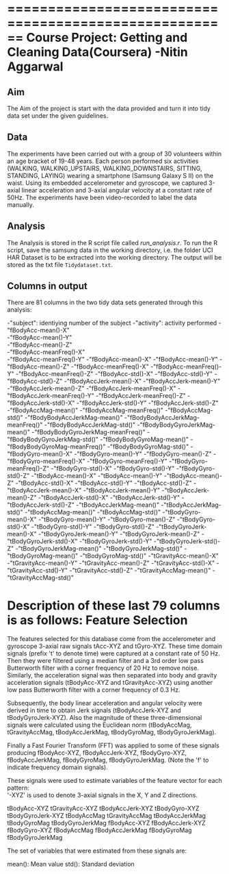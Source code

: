 ======================================================
Course Project: Getting and Cleaning Data(Coursera)
-Nitin Aggarwal
======================================================

## Aim
The Aim of the project is start with the data provided and turn it into tidy data set under the given guidelines.

## Data

The experiments have been carried out with a group of 30 volunteers within an age bracket of 19-48 years. Each person performed six activities (WALKING, WALKING_UPSTAIRS, WALKING_DOWNSTAIRS, SITTING, STANDING, LAYING) wearing a smartphone (Samsung Galaxy S II) on the waist. Using its embedded accelerometer and gyroscope, we captured 3-axial linear acceleration and 3-axial angular velocity at a constant rate of 50Hz. The experiments have been video-recorded to label the data manually.


## Analysis

The Analysis is stored in the R script file called *run_analysis.r*. To run the R script, save the samsung data in the working directory, i.e. the folder UCI HAR Dataset is to be extracted into the working directory. The output will be stored as the txt file `Tidydataset.txt`.

## Columns in output
There are 81 columns in the two tidy data sets generated through this analysis: 

-"subject": identiying number of the subject
-"activity": activity performed
-"fBodyAcc-mean()-X"              
-"fBodyAcc-mean()-Y"               
-"fBodyAcc-mean()-Z"              
-"fBodyAcc-meanFreq()-X"           
-"fBodyAcc-meanFreq()-Y"
-"fBodyAcc-mean()-X"
-"fBodyAcc-mean()-Y"
-"fBodyAcc-mean()-Z"
-"fBodyAcc-meanFreq()-X"
-"fBodyAcc-meanFreq()-Y"
-"fBodyAcc-meanFreq()-Z"
-"fBodyAcc-std()-X"
-"fBodyAcc-std()-Y"
-"fBodyAcc-std()-Z"
-"fBodyAccJerk-mean()-X"
-"fBodyAccJerk-mean()-Y"
-"fBodyAccJerk-mean()-Z"
-"fBodyAccJerk-meanFreq()-X"
-"fBodyAccJerk-meanFreq()-Y"
-"fBodyAccJerk-meanFreq()-Z"
-"fBodyAccJerk-std()-X"
-"fBodyAccJerk-std()-Y"
-"fBodyAccJerk-std()-Z"
-"fBodyAccMag-mean()"
-"fBodyAccMag-meanFreq()"
-"fBodyAccMag-std()"
-"fBodyBodyAccJerkMag-mean()"
-"fBodyBodyAccJerkMag-meanFreq()"
-"fBodyBodyAccJerkMag-std()"
-"fBodyBodyGyroJerkMag-mean()"
-"fBodyBodyGyroJerkMag-meanFreq()"
-"fBodyBodyGyroJerkMag-std()"
-"fBodyBodyGyroMag-mean()"
-"fBodyBodyGyroMag-meanFreq()"
-"fBodyBodyGyroMag-std()"
-"fBodyGyro-mean()-X"
-"fBodyGyro-mean()-Y"
-"fBodyGyro-mean()-Z"
-"fBodyGyro-meanFreq()-X"
-"fBodyGyro-meanFreq()-Y"
-"fBodyGyro-meanFreq()-Z"
-"fBodyGyro-std()-X"
-"fBodyGyro-std()-Y"
-"fBodyGyro-std()-Z"
-"tBodyAcc-mean()-X"
-"tBodyAcc-mean()-Y"
-"tBodyAcc-mean()-Z"
-"tBodyAcc-std()-X"
-"tBodyAcc-std()-Y"
-"tBodyAcc-std()-Z"
-"tBodyAccJerk-mean()-X"
-"tBodyAccJerk-mean()-Y"
-"tBodyAccJerk-mean()-Z"
-"tBodyAccJerk-std()-X"
-"tBodyAccJerk-std()-Y"
-"tBodyAccJerk-std()-Z"
-"tBodyAccJerkMag-mean()"
-"tBodyAccJerkMag-std()"
-"tBodyAccMag-mean()"
-"tBodyAccMag-std()"
-"tBodyGyro-mean()-X"
-"tBodyGyro-mean()-Y"
-"tBodyGyro-mean()-Z"
-"tBodyGyro-std()-X"
-"tBodyGyro-std()-Y"
-"tBodyGyro-std()-Z"
-"tBodyGyroJerk-mean()-X"
-"tBodyGyroJerk-mean()-Y"
-"tBodyGyroJerk-mean()-Z"
-"tBodyGyroJerk-std()-X"
-"tBodyGyroJerk-std()-Y"
-"tBodyGyroJerk-std()-Z"
-"tBodyGyroJerkMag-mean()"
-"tBodyGyroJerkMag-std()"
-"tBodyGyroMag-mean()"
-"tBodyGyroMag-std()"
-"tGravityAcc-mean()-X"
-"tGravityAcc-mean()-Y"
-"tGravityAcc-mean()-Z"
-"tGravityAcc-std()-X"
-"tGravityAcc-std()-Y"
-"tGravityAcc-std()-Z"
-"tGravityAccMag-mean()"
-"tGravityAccMag-std()"

Description of these last 79 columns is as follows:
Feature Selection 
=================

The features selected for this database come from the accelerometer and gyroscope 3-axial raw signals tAcc-XYZ and tGyro-XYZ. These time domain signals (prefix 't' to denote time) were captured at a constant rate of 50 Hz. Then they were filtered using a median filter and a 3rd order low pass Butterworth filter with a corner frequency of 20 Hz to remove noise. Similarly, the acceleration signal was then separated into body and gravity acceleration signals (tBodyAcc-XYZ and tGravityAcc-XYZ) using another low pass Butterworth filter with a corner frequency of 0.3 Hz. 

Subsequently, the body linear acceleration and angular velocity were derived in time to obtain Jerk signals (tBodyAccJerk-XYZ and tBodyGyroJerk-XYZ). Also the magnitude of these three-dimensional signals were calculated using the Euclidean norm (tBodyAccMag, tGravityAccMag, tBodyAccJerkMag, tBodyGyroMag, tBodyGyroJerkMag). 

Finally a Fast Fourier Transform (FFT) was applied to some of these signals producing fBodyAcc-XYZ, fBodyAccJerk-XYZ, fBodyGyro-XYZ, fBodyAccJerkMag, fBodyGyroMag, fBodyGyroJerkMag. (Note the 'f' to indicate frequency domain signals). 

These signals were used to estimate variables of the feature vector for each pattern:  
'-XYZ' is used to denote 3-axial signals in the X, Y and Z directions.

tBodyAcc-XYZ
tGravityAcc-XYZ
tBodyAccJerk-XYZ
tBodyGyro-XYZ
tBodyGyroJerk-XYZ
tBodyAccMag
tGravityAccMag
tBodyAccJerkMag
tBodyGyroMag
tBodyGyroJerkMag
fBodyAcc-XYZ
fBodyAccJerk-XYZ
fBodyGyro-XYZ
fBodyAccMag
fBodyAccJerkMag
fBodyGyroMag
fBodyGyroJerkMag

The set of variables that were estimated from these signals are: 

mean(): Mean value
std(): Standard deviation
